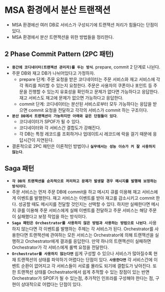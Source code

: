 # MSA 환경에서 분산 트랜잭션

- MSA 환경에선 여러 DB로 서비스가 구성되기에 트랜잭션 처리가 힘들다는 단점이 있다.
- MSA 환경에서 분산 트랜잭션을 위한 방법들을 정리한다.

## 2 Phase Commit Pattern (2PC 패턴)

- **`중간에 코디네이터(트랜잭션 관리자)를 두는 방식`**. prepare, commit 2 단계로 나뉜다.
- 주문 DB와 재고 DB가 나뉘어있다고 가정하자.
  - prepare 단계: 주문 요청을 받은 코디네이터는 주문 서비스와 재고 서비스에 각각 쿼리를 처리할 수 있는지 요청한다. 주문은 사용자의 쿠폰이나 포인트 등 주문을 진행할 수 있는지 유효성을 확인하고 문제가 없다면 가능하다고 응답한다. 재고 서비스도 재고에 문제가 없으면 가능하다고 응답한다.
  - commit 단계: 코디네이터는 분산된 서비스로부터 모두 가능하다는 응답을 받으면 commit 요청을 전달하고 각각의 서비스가 commit 하는 구조이다.
- **`분산 DB에서 트랜잭션이 가능하지만 아래와 같은 단점들이 있다`**.
  - 코디네이터가 SPOF가 될 수 있다.
  - 코디네이터와 각 서비스간 결합도가 강해진다.
  - 각 DB는 특정 레코드를 조회하거나 업데이트시 레코드에 락을 걸기 때문에 응답시간이 지연된다.
- 결론적으로 2PC 패턴은 이론적인 방법이나 **`실무에서는 성능 이슈가 커 잘 사용하지 않는다`**.

## Saga 패턴

- **`각 DB의 트랜잭션을 순차적으로 처리하고 문제가 발생할 경우 메시지를 발행해 보정하는 방식이다`**.
- 주문 서비스는 먼저 주문 DB에 commit을 하고 메시지 큐를 이용해 재고 서비스에게 이벤트를 발행한다. 재고 서비스는 이벤트를 받아 재고를 감소시키고 commit 한다. 성공할 때도 메시지를 전달할 것인지는 선택할 수 있다. 하지만 실패한다면 메시지 큐를 이용해 주문 서비스에게 실패 이벤트를 전달하고 주문 서비스는 해당 주문이 실패했다고 보정 작업을 하는 방식이다.
- **`Saga 패턴은 Orchestrator를 사용하지 않은 방법과 사용하는 방법으로 나뉜다`**. 사용하지 않는다면 각 이벤트를 발행하는 주체는 각 서비스가 된다. Orchestrator를 사용한다면 트랜잭션에 관여하는 모든 서비스는 Orchestrator에 의해 트랜잭션을 실행하고 Orchestrator에게 결과를 응답한다. 만약 하나의 트랜잭션이 실패하면 Orchestrator가 각 서비스에게 롤백 요청을 전달한다.
- **`Orchestrator를 사용하지 않는다면`** 쉽게 구성할 수 있으나 서비스가 많아질수록 현재 트랜잭션의 상태를 파악하기 어렵다는 단점이 있다. **`사용한다면`** 각 서비스간에 이벤트 순환이 없어지고 각 서비스들이 서로를 몰라도 되기에 결합도가 낮아진다. 또한 트랜잭션 상태를 Orchestrator에서 쉽게 추적할 수 있는 장점이 있는 반면 Orchestrator가 SPOF가 될 수 있는점, 추가적인 인프라를 구성해야 한다는 점, 구현이 상대적으로 어렵다는 단점이 있다.
